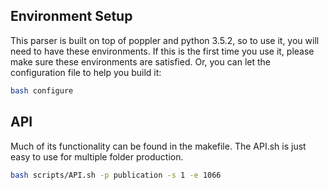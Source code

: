 ## Environment Setup

This parser is built on top of poppler and python 3.5.2, so to use it, you will need to have these environments. If this is the first time you use it, please make sure these environments are satisfied. Or, you can let the configuration file to help you build it:

```bash
bash configure
```

## API

Much of its functionality can be found in the makefile. The API.sh is just easy to use for multiple folder production.

```bash
bash scripts/API.sh -p publication -s 1 -e 1066
```